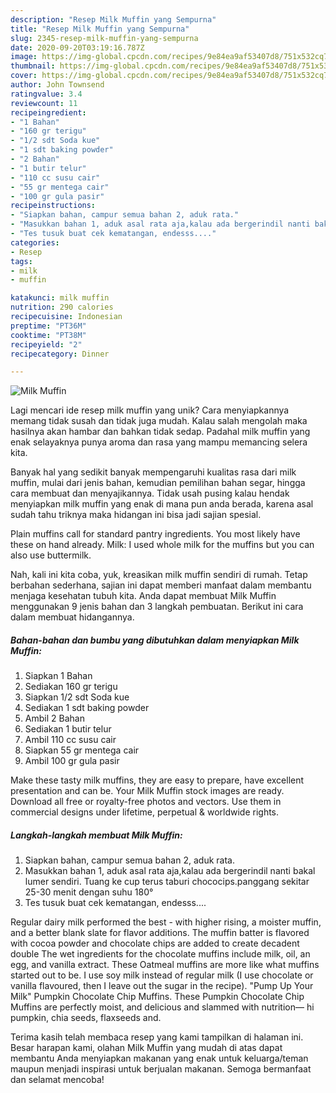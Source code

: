 ```yaml
---
description: "Resep Milk Muffin yang Sempurna"
title: "Resep Milk Muffin yang Sempurna"
slug: 2345-resep-milk-muffin-yang-sempurna
date: 2020-09-20T03:19:16.787Z
image: https://img-global.cpcdn.com/recipes/9e84ea9af53407d8/751x532cq70/milk-muffin-foto-resep-utama.jpg
thumbnail: https://img-global.cpcdn.com/recipes/9e84ea9af53407d8/751x532cq70/milk-muffin-foto-resep-utama.jpg
cover: https://img-global.cpcdn.com/recipes/9e84ea9af53407d8/751x532cq70/milk-muffin-foto-resep-utama.jpg
author: John Townsend
ratingvalue: 3.4
reviewcount: 11
recipeingredient:
- "1 Bahan"
- "160 gr terigu"
- "1/2 sdt Soda kue"
- "1 sdt baking powder"
- "2 Bahan"
- "1 butir telur"
- "110 cc susu cair"
- "55 gr mentega cair"
- "100 gr gula pasir"
recipeinstructions:
- "Siapkan bahan, campur semua bahan 2, aduk rata."
- "Masukkan bahan 1, aduk asal rata aja,kalau ada bergerindil nanti bakal lumer sendiri. Tuang ke cup terus taburi chococips.panggang sekitar 25-30 menit dengan suhu 180°"
- "Tes tusuk buat cek kematangan, endesss...."
categories:
- Resep
tags:
- milk
- muffin

katakunci: milk muffin 
nutrition: 290 calories
recipecuisine: Indonesian
preptime: "PT36M"
cooktime: "PT38M"
recipeyield: "2"
recipecategory: Dinner

---
```



![Milk Muffin](https://img-global.cpcdn.com/recipes/9e84ea9af53407d8/751x532cq70/milk-muffin-foto-resep-utama.jpg)

Lagi mencari ide resep milk muffin yang unik? Cara menyiapkannya memang tidak susah dan tidak juga mudah. Kalau salah mengolah maka hasilnya akan hambar dan bahkan tidak sedap. Padahal milk muffin yang enak selayaknya punya aroma dan rasa yang mampu memancing selera kita.

Banyak hal yang sedikit banyak mempengaruhi kualitas rasa dari milk muffin, mulai dari jenis bahan, kemudian pemilihan bahan segar, hingga cara membuat dan menyajikannya. Tidak usah pusing kalau hendak menyiapkan milk muffin yang enak di mana pun anda berada, karena asal sudah tahu triknya maka hidangan ini bisa jadi sajian spesial.

Plain muffins call for standard pantry ingredients. You most likely have these on hand already. Milk: I used whole milk for the muffins but you can also use buttermilk.


Nah, kali ini kita coba, yuk, kreasikan milk muffin sendiri di rumah. Tetap berbahan sederhana, sajian ini dapat memberi manfaat dalam membantu menjaga kesehatan tubuh kita. Anda dapat membuat Milk Muffin menggunakan 9 jenis bahan dan 3 langkah pembuatan. Berikut ini cara dalam membuat hidangannya.

<!--inarticleads1-->

##### Bahan-bahan dan bumbu yang dibutuhkan dalam menyiapkan Milk Muffin:

1. Siapkan 1 Bahan
1. Sediakan 160 gr terigu
1. Siapkan 1/2 sdt Soda kue
1. Sediakan 1 sdt baking powder
1. Ambil 2 Bahan
1. Sediakan 1 butir telur
1. Ambil 110 cc susu cair
1. Siapkan 55 gr mentega cair
1. Ambil 100 gr gula pasir


Make these tasty milk muffins, they are easy to prepare, have excellent presentation and can be. Your Milk Muffin stock images are ready. Download all free or royalty-free photos and vectors. Use them in commercial designs under lifetime, perpetual &amp; worldwide rights. 

<!--inarticleads2-->

##### Langkah-langkah membuat Milk Muffin:

1. Siapkan bahan, campur semua bahan 2, aduk rata.
1. Masukkan bahan 1, aduk asal rata aja,kalau ada bergerindil nanti bakal lumer sendiri. Tuang ke cup terus taburi chococips.panggang sekitar 25-30 menit dengan suhu 180°
1. Tes tusuk buat cek kematangan, endesss....


Regular dairy milk performed the best - with higher rising, a moister muffin, and a better blank slate for flavor additions. The muffin batter is flavored with cocoa powder and chocolate chips are added to create decadent double The wet ingredients for the chocolate muffins include milk, oil, an egg, and vanilla extract. These Oatmeal muffins are more like what muffins started out to be. I use soy milk instead of regular milk (I use chocolate or vanilla flavoured, then I leave out the sugar in the recipe). &#34;Pump Up Your Milk&#34; Pumpkin Chocolate Chip Muffins. These Pumpkin Chocolate Chip Muffins are perfectly moist, and delicious and slammed with nutrition— hi pumpkin, chia seeds, flaxseeds and. 

Terima kasih telah membaca resep yang kami tampilkan di halaman ini. Besar harapan kami, olahan Milk Muffin yang mudah di atas dapat membantu Anda menyiapkan makanan yang enak untuk keluarga/teman maupun menjadi inspirasi untuk berjualan makanan. Semoga bermanfaat dan selamat mencoba!
